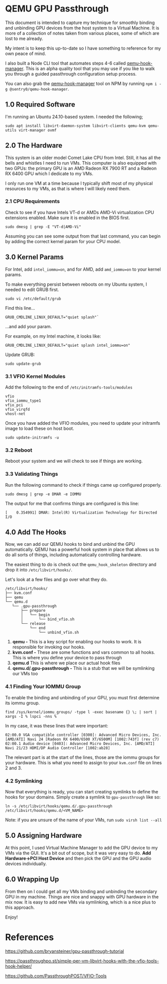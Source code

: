 # QEMU GPU Passthrough

This document is intended to capture my technique for smoothly binding and
unbinding GPU devices from the host system to a Virtual Machine.  It is more
of a collection of notes taken from various places, some of which are lost to me
already.

My intent is to keep this up-to-date so I have something to reference for my own
peace of mind.

I also built a Node CLI tool that automates steps 4-6 called [qemu-hook-manager](https://github.com/slackdaystudio/qemu-hook-manager).  This is an alpha quality tool that you may use if you like to walk you through a 
guided passthrough configuration setup process.  

You can also grab the [qemu-hook-manager](https://www.npmjs.com/package/@sentry0/qemu-hook-manager) tool on NPM by running `npm i -g @sentry0/qemu-hook-manager`.

## 1.0 Required Software
I'm running an Ubuntu 24.10-based system.  I needed the following;
```
sudo apt install libvirt-daemon-system libvirt-clients qemu-kvm qemu-utils virt-manager ovmf
```

## 2.0 The Hardware
This system is an older model Comet Lake CPU from Intel.  Still, it has all the
bells and whistles I need to run VMs.  This computer is also equipped with two
GPUs: the primary GPU is an AMD Radeon RX 7900 RT and a Radeon RX 6400 GPU which
I dedicate to my VMs.

I only run one VM at a time because I typically shift most of my physical
resources to my VMs, as that is where I will likely need them.

### 2.1 CPU Requirements
Check to see if you have Intels VT-d or AMDs AMD-Vi virtualization CPU
extensions enabled.  Make sure it is enabled in the BIOS first.
```
sudo dmesg | grep -E "VT-d|AMD-Vi"
```

Assuming you can see some output from that last command, you can begin by adding
the correct kernel param for your CPU model.

## 3.0 Kernel Params
For Intel, add `intel_iommu=on`, and for AMD, add `amd_iommu=on` to your kernel
params.

To make everything persist between reboots on my Ubuntu system, I needed to edit
GRUB first.

```
sudo vi /etc/default/grub
```

Find this line...
```
GRUB_CMDLINE_LINUX_DEFAULT="quiet splash"`
```
...and add your param. 

For example, on my Intel machine, it looks like:
```
GRUB_CMDLINE_LINUX_DEFAULT="quiet splash intel_iommu=on"
```

Update GRUB:
```
sudo update-grub
```

### 3.1 VFIO Kernel Modules
Add the following to the end of `/etc/initramfs-tools/modules`
```
vfio
vfio_iommu_type1
vfio_pci
vfio_virqfd
vhost-net
```

Once you have added the VFIO modules, you need to update your initramfs image to
load these on host boot.
```
sudo update-initramfs -u
```

### 3.2 Reboot
Reboot your system and we will check to see if things are working.

### 3.3 Validating Things
Run the following command to check if things came up configured properly.
```
sudo dmesg | grep -e DMAR -e IOMMU
```

The output for me that confirms things are configured is this line:
```
[    0.354991] DMAR: Intel(R) Virtualization Technology for Directed I/O
```

## 4.0 Add The Hooks
Now, we can add our QEMU hooks to bind and unbind the GPU automatically. 
QEMU has a powerful hook system in place that allows us to do all sorts of 
things, including automatically controlling hardware.

The easiest thing to do is check out the `qemu_hook_skeleton` directory and drop
it into `/etc/libvirt/hooks/`.

Let's look at a few files and go over what they do.
```
/etc/libvirt/hooks/
├── kvm.conf
├── qemu
└── qemu.d
   └── .gpu-passthrough
       ├── prepare
       │   └── begin
       │       └── bind_vfio.sh
       └── release
           └── end
               └── unbind_vfio.sh
```

1. **qemu -** This is a key script for enabling our hooks to work.  It is
responsible for invoking our hooks.
2. **kvm.conf -** These are some functions and vars common to all hooks.  This
is where you define your device to pass through
3. **qemu.d** This is where we place our actual hook files
4. **qemu.d/.gpu-passthrough -** This is a stub that we will be symlinking our 
VMs too

### 4.1 Finding Your IOMMU Group
To enable the binding and unbinding of your GPU, you must first determine its
iommu group.
```
find /sys/kernel/iommu_groups/ -type l -exec basename {} \; | sort | xargs -I % lspci -nns %
```

In my case, it was these lines that were important:
```
02:00.0 VGA compatible controller [0300]: Advanced Micro Devices, Inc. [AMD/ATI] Navi 24 [Radeon RX 6400/6500 XT/6500M] [1002:743f] (rev c7)
02:00.1 Audio device [0403]: Advanced Micro Devices, Inc. [AMD/ATI] Navi 21/23 HDMI/DP Audio Controller [1002:ab28]
```
The relevant part is at the start of the lines, those are the iommu groups for 
your hardware.  This is what you need to assign to your `kvm.conf` file on 
lines 2 and 3.

### 4.2 Symlinking
Now that everything is ready, you can start creating symlinks to define the
hooks for your domains.  Simply create a symlink to `gpu-passthrough` like so:
```
ln -s /etc/libvirt/hooks/qemu.d/.gpu-passthrough /etc/libvirt/hooks/qemu.d/<VM_NAME>
```

Note: if you are unsure of the name of your VMs, run `sudo virsh list --all`

## 5.0 Assigning Hardware
At this point, I used Virtual Machine Manager to add the GPU device to my VMs via
the GUI.  It's a bit out of scope, but it was very easy to do.  **Add Hardware->PCI 
Host Device** and then pick the GPU and the GPU audio devices individually.

## 6.0 Wrapping Up
From then on I could get all my VMs binding and unbinding the secondary GPU in 
my machine.  Things are nice and snappy with GPU hardware in the mix now.  It 
is easy to add new VMs via symlinking, which is a nice plus to this approach.

Enjoy!


# References
https://github.com/bryansteiner/gpu-passthrough-tutorial

https://passthroughpo.st/simple-per-vm-libvirt-hooks-with-the-vfio-tools-hook-helper/

https://github.com/PassthroughPOST/VFIO-Tools
